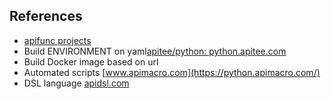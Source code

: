 ## References

+ [apifunc projects](https://github.com/apifunc)
+ Build ENVIRONMENT on yaml[apitee/python: python.apitee.com](https://github.com/apitee/python)
+ Build Docker image based on url
+ Automated scripts [www.apimacro.com](https://python.apimacro.com/)
+ DSL language [apidsl.com](https://apidsl.com/)
